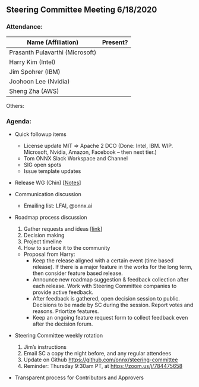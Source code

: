 ## Steering Committee Meeting 6/18/2020

### Attendance:

| Name (Affiliation) | Present? |
| ------------------------------- | --- |
| Prasanth Pulavarthi (Microsoft) |  |
| Harry Kim (Intel)               |  |
| Jim Spohrer (IBM)               |  |
| Joohoon Lee (Nvidia)            |  |
| Sheng Zha (AWS)                 |  | 

Others: 

### Agenda:

* Quick followup items
  * License update MIT => Apache 2 DCO (Done: Intel, IBM.  WIP. Microsoft, Nvidia, Amazon, Facebook – then next tier.)
  * Tom ONNX Slack Workspace and Channel
  * SIG open spots
  * Issue template updates
  
* Release WG (Chin) [[Notes](https://github.com/onnx/working-groups/blob/aff76f912436c0ba5634f5db385d5fa712b63d9a/release/meetings/001-20200603.md)]
  
* Communication discussion 
  * Emailing list: LFAI, @onnx.ai

* Roadmap process discussion
  1) Gather requests and ideas [[link](https://docs.google.com/document/d/14-b92ALTP9K1bzQl9bRXtrqri5RfixFBCMV8SwTVxn0/edit?ts=5eb43d22)]
  2) Decision making 
  3) Project timeline
  4) How to surface it to the community
  
  * Proposal from Harry: 
    * Keep the release aligned with a certain event (time based release). If there is a major feature in the works for the long term, then consider feature based release. 
    * Announce new roadmap suggestion & feedback collection after each release. Work with Steering Committee companies to provide active feedback. 
    * After feedback is gathered, open decision session to public. Decisions to be made by SC during the session. Report votes and reasons. Priortize features. 
    * Keep an ongoing feature request form to collect feedback even after the decision forum. 
  
* Steering Committee weekly rotation
  1) Jim’s instructions 
  2) Email SC a copy the night before, and any regular attendees
  3) Update on Github https://github.com/onnx/steering-committee
  4) Reminder: Thursday 9:30am PT, at https://zoom.us/j/784475658

* Transparent process for Contributors and Approvers
  
